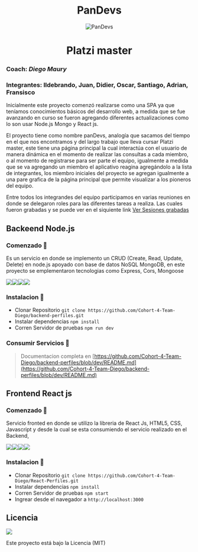 <center><h1>PanDevs</h1></center> 
<center>

![PanDevs](https://avatars0.githubusercontent.com/u/67612979?s=400&u=31c759c6d415da1aeb59ce3e12c1c5f9a5468b3d&v=4) 

</center>

<center><h1>Platzi master</h1></center> 

### Coach: *Diego Maury*
### Integrantes: Ildebrando, Juan, Didier, Oscar, Santiago, Adrian, Fransisco


Inicialmente este proyecto comenzó realizarse como una SPA ya que teníamos conocimientos básicos del desarrollo web, a medida que se fue avanzando en curso se fueron agregando diferentes actualizaciones como lo son usar Node.js Mongo y React js. 

El proyecto tiene como nombre panDevs, analogía que sacamos del tiempo en el que nos encontramos y del largo trabajo que lleva cursar Platzi master, este tiene una página principal la cual interactúa con el usuario de manera dinámica en el momento de realizar las consultas a cada miembro, o al momento de registrarse para ser parte el equipo, igualmente a medida que se va agregando un miembro el aplicativo reagina agregándolo a la lista de integrantes, los miembro iniciales del proyecto se agregan igualmente a una pare grafica de la página principal que permite visualizar a los pioneros del equipo.

Entre todos los  integrandes del equipo participamos en varias reuniones en donde se delegaron roles para las diferentes tareas a realiza.
Las cuales fueron grabadas y se puede ver en el siquiente link [Ver Sesiones grabadas](https://drive.google.com/drive/u/0/folders/1Y7KVsIQDkobras1ooW4ftoBsjRkW2Zfp)


## Backeend Node.js
### Comenzado 🚀

Es un servicio en donde se implemento un CRUD (Create, Read, Update, Delete) en node.js apoyado con base de datos NoSQL MongoDB, en este proyecto se emplementaron tecnologias como Express, Cors, Mongoose

<img src="https://img.shields.io/badge/node-11.1.3-green"><img src="https://img.shields.io/badge/mongoose-5.9.24-red"><img src="https://img.shields.io/badge/Express.js-4.17.1-lightgrey"><img src="https://img.shields.io/badge/MongoDB Atlas-Green">

### Instalacion 🔧

- Clonar Repositorio `git clone https://github.com/Cohort-4-Team-Diego/backend-perfiles.git`
- Instalar dependencias `npm install`
- Corren Servidor de pruebas `npm run dev`

### Consumir Servicios 🔩

> Documentacion completa en [https://github.com/Cohort-4-Team-Diego/backend-perfiles/blob/dev/README.md](https://github.com/Cohort-4-Team-Diego/backend-perfiles/blob/dev/README.md)

## Frontend React js

### Comenzado 🚀

Servicio fronted en donde se utilizo la libreria de React Js, HTML5, CSS, Javascript y desde la cual se esta consumiendo el servicio realizado en el Backend, 

<img src="https://img.shields.io/badge/HTML-5-orange"><img src="https://img.shields.io/badge/CSS-3-blue"><img src="https://img.shields.io/badge/JavaScript-Yellow"><img src="https://img.shields.io/badge/React.js-16.13.1-blue">

### Instalacion 🔧

- Clonar Repositorio `git clone https://github.com/Cohort-4-Team-Diego/React-Perfiles.git`
- Instalar dependencias `npm install`
- Corren Servidor de pruebas `npm start`
- Ingrear desde el navegador a `http://localhost:3000`


## Licencia
<img src="https://img.shields.io/badge/Licence-MIT-RED"> 

Este proyecto está bajo la Licencia (MIT)